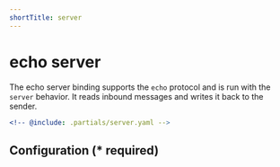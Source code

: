 ```yaml
---
shortTitle: server
---
```


# echo server

The echo server binding supports the `echo` protocol and is run with the `server` behavior. It reads inbound messages and writes it back to the sender.

```yaml {3}
<!-- @include: .partials/server.yaml -->
```

## Configuration (\* required)

<!-- @include: ../.partials/exit.md -->
<!-- @include: ../.partials/telemetry.md -->
